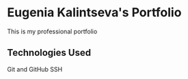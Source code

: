 # Eugenia Kalintseva's Portfolio

This is my professional portfolio


## Technologies Used

Git and GitHub
SSH
